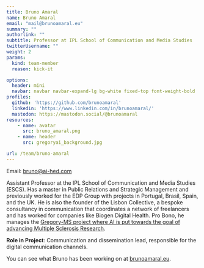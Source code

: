 ```yaml
---
title: Bruno Amaral
name: Bruno Amaral
email: "mail@brunoamaral.eu"
summary: "" 
authorlink: ""
subtitle: Professor at IPL School of Communication and Media Studies
twitterUsername: ""
weight: 2
params:
  kind: team-member
  reason: kick-it

options:
  header: mini
  navbar: navbar navbar-expand-lg bg-white fixed-top font-weight-bold
profiles:
  github: 'https://github.com/brunoamaral'
  linkedin: 'https://www.linkedin.com/in/brunoamaral/'
  mastodon: https://mastodon.social/@brunoamaral
resources:
    - name: avatar
      src: bruno_amaral.png
    - name: header
      src: gregoryai_background.jpg

url: /team/bruno-amaral
---
```

Email: <bruno@ai-hed.com>

Assistant Professor at the IPL School of Communication and Media Studies (ESCS). Has a master in Public Relations and Strategic Management and previously worked for the EDP Group with projects in Portugal, Brasil, Spain, and the UK. He is also the founder of the Lisbon Collective, a bespoke consultancy in communication that coordinates a network of freelancers and has worked for companies like Biogen Digital Health. Pro Bono, he manages the [Gregory-MS project where AI is put towards the goal of advancing Multiple Sclerosis Research](https://gregory-ms.com/). 

**Role in Project**:
Communication and dissemination lead, responsible for the digital communication channels.

You can see what Bruno has been working on at [brunoamaral.eu](https://brunoamaral.eu/).

